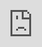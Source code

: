 ```yaml
---
layout: post
title: "현아는 '굿걸' MV에서 좋아하는 것을 한다."
author: "undefined"
thumbnail: "https://www.allkpop.com/upload/2021/02/content/030430/thumb/1612344624_germainej.jpg"
tags: 
---
```




<div class="video_wrapper" style="padding-top: 56.25%;">
    <iframe id="player" class="main_video" src="https://www.youtube.com/embed/1scbHXpB6OM" width="100%" height="100%" frameborder="0" allowfullscreen="" style="display: block !important; position: absolute; top: 0px; left: 0px; width: 100%; height: 100%;"></iframe>
</div>


현아가 "굿걸" 뮤직비디오를 삭제했다!

뮤직비디오에서 현아는 풀테이블을 통해 머리를 박차고 포크가 쏟아지는 비에 몸을 눕히며 위험을 무릅쓴다. `굿걸`은 일곱 번째 미니앨범 `I`m Not Cool`의 수록곡으로, 역경에도 불구하고 여러분이 좋아하는 것을 하는 내용이다.

위의 현아의 `굿걸` MV를 보시고, 여러분의 생각을 아래 댓글로 알려주시기 바랍니다.